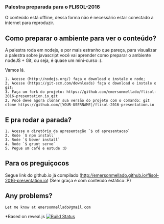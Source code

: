 ### Palestra preparada para o FLISOL-2016

O conteúdo está offline, dessa forma não é necessário estar conectado a internet para reproduzir.

## Como preparar o ambiente para ver o conteúdo?

A palestra roda em nodejs, e por mais estranho que pareça, para visualizar a palestra sobre javascript você vai aprender como preparar o ambiente nodeJS + Git, ou seja, é quase um mini-curso :). 

Vamos lá.

    1. Acesse (http://nodejs.org/) faça o download e instale o node;
    2. Acesse (https://git-scm.com/downloads) faça o download e instale o git;
    3. Faça um fork do projeto: https://github.com/emersonmellado/flisol-2016-presentation.io.git
    2. Você deve agora clonar sua versão do projeto com o comando: git clone https://github.com/[YOUR-USERNAME]/flisol-2016-presentation.io

## E pra rodar a parada?

    1. Acesse o diretório da apresentação `$ cd apresentacao`
    2. Rode `$ npm install`
    3. Rode `$ bower install`
    4. Rode `$ grunt serve`
    5. Pegue um café e estude :D

## Para os preguiçocos 

Segue link do github.io já compilado (http://emersonmellado.github.io/flisol-2016-presentation.io)
(Sem graça e com conteúdo estático :P) 
    

## Any problems?

    Let me know at emersonmellado@gmail.com

*Based on reveal.js [![Build Status](https://travis-ci.org/hakimel/reveal.js.svg?branch=master)](https://travis-ci.org/hakimel/reveal.js)
